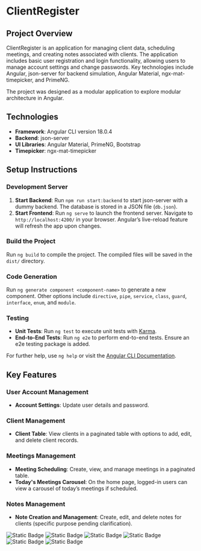 # ClientRegister

## Project Overview
ClientRegister is an application for managing client data, scheduling meetings, and creating notes associated with clients. The application includes basic user registration and login functionality, allowing users to manage account settings and change passwords. Key technologies include Angular, json-server for backend simulation, Angular Material, ngx-mat-timepicker, and PrimeNG.

The project was designed as a modular application to explore modular architecture in Angular.

## Technologies
- **Framework**: Angular CLI version 18.0.4
- **Backend**: json-server
- **UI Libraries**: Angular Material, PrimeNG, Bootstrap
- **Timepicker**: ngx-mat-timepicker

## Setup Instructions

### Development Server
1. **Start Backend**: Run `npm run start:backend` to start json-server with a dummy backend. The database is stored in a JSON file (`db.json`).
2. **Start Frontend**: Run `ng serve` to launch the frontend server. Navigate to `http://localhost:4200/` in your browser. Angular’s live-reload feature will refresh the app upon changes.

### Build the Project
Run `ng build` to compile the project. The compiled files will be saved in the `dist/` directory.

### Code Generation
Run `ng generate component <component-name>` to generate a new component. Other options include `directive`, `pipe`, `service`, `class`, `guard`, `interface`, `enum`, and `module`.

### Testing

- **Unit Tests**: Run `ng test` to execute unit tests with [Karma](https://karma-runner.github.io).
- **End-to-End Tests**: Run `ng e2e` to perform end-to-end tests. Ensure an e2e testing package is added.

For further help, use `ng help` or visit the [Angular CLI Documentation](https://angular.dev/tools/cli).

## Key Features

### User Account Management
- **Account Settings**: Update user details and password.

### Client Management
- **Client Table**: View clients in a paginated table with options to add, edit, and delete client records.
  
### Meetings Management
- **Meeting Scheduling**: Create, view, and manage meetings in a paginated table.
- **Today's Meetings Carousel**: On the home page, logged-in users can view a carousel of today’s meetings if scheduled.

### Notes Management
- **Note Creation and Management**: Create, edit, and delete notes for clients (specific purpose pending clarification).

![Static Badge](https://img.shields.io/badge/Angular-%230F0F11?style=flat&logo=angular&logoColor=white&color=%230F0F11)
![Static Badge](https://img.shields.io/badge/Typescript-%233178C6?style=flat&logo=typescript&logoColor=white&color=%233178C6)
![Static Badge](https://img.shields.io/badge/Json%20server-COLOR?style=flat&logo=json&logoColor=white&color=%23000000)
![Static Badge](https://img.shields.io/badge/HTML5-%23E34F26?style=flat&logo=html5&logoColor=white&color=%23E34F26)
![Static Badge](https://img.shields.io/badge/Bootstrap-COLOR?style=flat&logo=Bootstrap&logoColor=white&color=%237952B3)
![Static Badge](https://img.shields.io/badge/SASS-COLOR?style=flat&logo=sass&logoColor=white&color=%23CC6699)